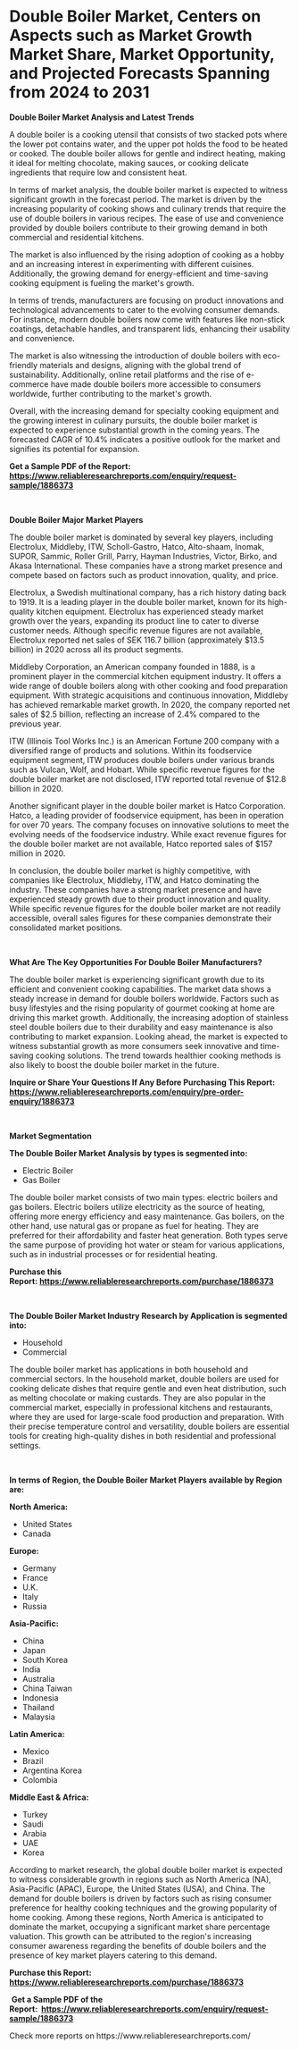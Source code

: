 <p><h1>Double Boiler Market, Centers on Aspects such as Market Growth Market Share, Market Opportunity, and Projected Forecasts Spanning from 2024 to 2031</h1></p><p><strong>Double Boiler Market Analysis and Latest Trends</strong></p>
<p><p>A double boiler is a cooking utensil that consists of two stacked pots where the lower pot contains water, and the upper pot holds the food to be heated or cooked. The double boiler allows for gentle and indirect heating, making it ideal for melting chocolate, making sauces, or cooking delicate ingredients that require low and consistent heat.</p><p>In terms of market analysis, the double boiler market is expected to witness significant growth in the forecast period. The market is driven by the increasing popularity of cooking shows and culinary trends that require the use of double boilers in various recipes. The ease of use and convenience provided by double boilers contribute to their growing demand in both commercial and residential kitchens.</p><p>The market is also influenced by the rising adoption of cooking as a hobby and an increasing interest in experimenting with different cuisines. Additionally, the growing demand for energy-efficient and time-saving cooking equipment is fueling the market's growth.</p><p>In terms of trends, manufacturers are focusing on product innovations and technological advancements to cater to the evolving consumer demands. For instance, modern double boilers now come with features like non-stick coatings, detachable handles, and transparent lids, enhancing their usability and convenience.</p><p>The market is also witnessing the introduction of double boilers with eco-friendly materials and designs, aligning with the global trend of sustainability. Additionally, online retail platforms and the rise of e-commerce have made double boilers more accessible to consumers worldwide, further contributing to the market's growth.</p><p>Overall, with the increasing demand for specialty cooking equipment and the growing interest in culinary pursuits, the double boiler market is expected to experience substantial growth in the coming years. The forecasted CAGR of 10.4% indicates a positive outlook for the market and signifies its potential for expansion.</p></p>
<p><strong>Get a Sample PDF of the Report:&nbsp; <a href="https://www.reliableresearchreports.com/enquiry/request-sample/1886373">https://www.reliableresearchreports.com/enquiry/request-sample/1886373</a></strong></p>
<p>&nbsp;</p>
<p><strong>Double Boiler Major Market Players</strong></p>
<p><p>The double boiler market is dominated by several key players, including Electrolux, Middleby, ITW, Scholl-Gastro, Hatco, Alto-shaam, Inomak, SUPOR, Sammic, Roller Grill, Parry, Hayman Industries, Victor, Birko, and Akasa International. These companies have a strong market presence and compete based on factors such as product innovation, quality, and price.</p><p>Electrolux, a Swedish multinational company, has a rich history dating back to 1919. It is a leading player in the double boiler market, known for its high-quality kitchen equipment. Electrolux has experienced steady market growth over the years, expanding its product line to cater to diverse customer needs. Although specific revenue figures are not available, Electrolux reported net sales of SEK 116.7 billion (approximately $13.5 billion) in 2020 across all its product segments.</p><p>Middleby Corporation, an American company founded in 1888, is a prominent player in the commercial kitchen equipment industry. It offers a wide range of double boilers along with other cooking and food preparation equipment. With strategic acquisitions and continuous innovation, Middleby has achieved remarkable market growth. In 2020, the company reported net sales of $2.5 billion, reflecting an increase of 2.4% compared to the previous year.</p><p>ITW (Illinois Tool Works Inc.) is an American Fortune 200 company with a diversified range of products and solutions. Within its foodservice equipment segment, ITW produces double boilers under various brands such as Vulcan, Wolf, and Hobart. While specific revenue figures for the double boiler market are not disclosed, ITW reported total revenue of $12.8 billion in 2020.</p><p>Another significant player in the double boiler market is Hatco Corporation. Hatco, a leading provider of foodservice equipment, has been in operation for over 70 years. The company focuses on innovative solutions to meet the evolving needs of the foodservice industry. While exact revenue figures for the double boiler market are not available, Hatco reported sales of $157 million in 2020.</p><p>In conclusion, the double boiler market is highly competitive, with companies like Electrolux, Middleby, ITW, and Hatco dominating the industry. These companies have a strong market presence and have experienced steady growth due to their product innovation and quality. While specific revenue figures for the double boiler market are not readily accessible, overall sales figures for these companies demonstrate their consolidated market positions.</p></p>
<p>&nbsp;</p>
<p><strong>What Are The Key Opportunities For Double Boiler Manufacturers?</strong></p>
<p><p>The double boiler market is experiencing significant growth due to its efficient and convenient cooking capabilities. The market data shows a steady increase in demand for double boilers worldwide. Factors such as busy lifestyles and the rising popularity of gourmet cooking at home are driving this market growth. Additionally, the increasing adoption of stainless steel double boilers due to their durability and easy maintenance is also contributing to market expansion. Looking ahead, the market is expected to witness substantial growth as more consumers seek innovative and time-saving cooking solutions. The trend towards healthier cooking methods is also likely to boost the double boiler market in the future.</p></p>
<p><strong>Inquire or Share Your Questions If Any Before Purchasing This Report: <a href="https://www.reliableresearchreports.com/enquiry/pre-order-enquiry/1886373">https://www.reliableresearchreports.com/enquiry/pre-order-enquiry/1886373</a></strong></p>
<p>&nbsp;</p>
<p><strong>Market Segmentation</strong></p>
<p><strong>The Double Boiler Market Analysis by types is segmented into:</strong></p>
<p><ul><li>Electric Boiler</li><li>Gas Boiler</li></ul></p>
<p><p>The double boiler market consists of two main types: electric boilers and gas boilers. Electric boilers utilize electricity as the source of heating, offering more energy efficiency and easy maintenance. Gas boilers, on the other hand, use natural gas or propane as fuel for heating. They are preferred for their affordability and faster heat generation. Both types serve the same purpose of providing hot water or steam for various applications, such as in industrial processes or for residential heating.</p></p>
<p><strong>Purchase this Report:&nbsp;<a href="https://www.reliableresearchreports.com/purchase/1886373">https://www.reliableresearchreports.com/purchase/1886373</a></strong></p>
<p>&nbsp;</p>
<p><strong>The Double Boiler Market Industry Research by Application is segmented into:</strong></p>
<p><ul><li>Household</li><li>Commercial</li></ul></p>
<p><p>The double boiler market has applications in both household and commercial sectors. In the household market, double boilers are used for cooking delicate dishes that require gentle and even heat distribution, such as melting chocolate or making custards. They are also popular in the commercial market, especially in professional kitchens and restaurants, where they are used for large-scale food production and preparation. With their precise temperature control and versatility, double boilers are essential tools for creating high-quality dishes in both residential and professional settings.</p></p>
<p>&nbsp;</p>
<p><strong>In terms of Region, the Double Boiler Market Players available by Region are:</strong></p>
<p>
    <p> <strong> North America: </strong>
        <ul>
            <li>United States</li>
            <li>Canada</li>
        </ul>
        </p> 
    <p> <strong> Europe: </strong>
        <ul>
            <li>Germany</li>
            <li>France</li>
            <li>U.K.</li>
            <li>Italy</li>
            <li>Russia</li>
        </ul>
        </p> 
    <p> <strong> Asia-Pacific: </strong>
        <ul>
            <li>China</li>
            <li>Japan</li>
            <li>South Korea</li>
            <li>India</li>
            <li>Australia</li>
            <li>China Taiwan</li>
            <li>Indonesia</li>
            <li>Thailand</li>
            <li>Malaysia</li>
        </ul>
        </p> 
    <p> <strong> Latin America: </strong>
        <ul>
            <li>Mexico</li>
            <li>Brazil</li>
            <li>Argentina Korea</li>
            <li>Colombia</li>
        </ul>
        </p> 
    <p> <strong> Middle East & Africa: </strong>
        <ul>
            <li>Turkey</li>
            <li>Saudi</li>
            <li>Arabia</li>
            <li>UAE</li>
            <li>Korea</li>
        </ul>
    </p>
    </p>
<p><p>According to market research, the global double boiler market is expected to witness considerable growth in regions such as North America (NA), Asia-Pacific (APAC), Europe, the United States (USA), and China. The demand for double boilers is driven by factors such as rising consumer preference for healthy cooking techniques and the growing popularity of home cooking. Among these regions, North America is anticipated to dominate the market, occupying a significant market share percentage valuation. This growth can be attributed to the region's increasing consumer awareness regarding the benefits of double boilers and the presence of key market players catering to this demand.</p></p>
<p><strong>Purchase this Report: <a href="https://www.reliableresearchreports.com/purchase/1886373">https://www.reliableresearchreports.com/purchase/1886373</a></strong></p>
<p>&nbsp;<strong>Get a Sample PDF of the Report:&nbsp;&nbsp;<a href="https://www.reliableresearchreports.com/enquiry/request-sample/1886373">https://www.reliableresearchreports.com/enquiry/request-sample/1886373</a></strong></p>
<p><strong></strong></p>
<p>Check more reports on https://www.reliableresearchreports.com/</p>